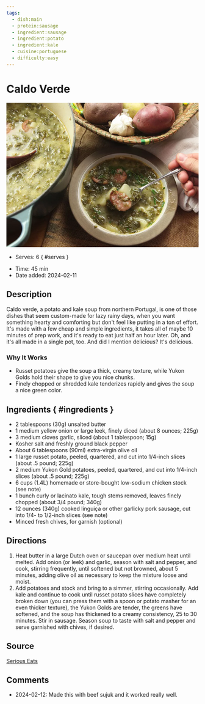 ```yaml
---
tags:
  - dish:main
  - protein:sausage
  - ingredient:sausage
  - ingredient:potato
  - ingredient:kale
  - cuisine:portuguese
  - difficulty:easy
---
```

<!-- Tags can have colon, but no space around it -->

# Caldo Verde

![Recipe picture](../images/caldo_verde.webp)

<!-- Serves has to be a single number, no dashes, but text is allowed after the
number (e.g., 24 cookies) -->
- Serves: 6 
{ #serves }
<!-- Time is not parsed, so anything can be input here, and additional
values can be added (e.g., "active time", "cooking time", etc) -->
- Time: 45 min
- Date added: 2024-02-11

## Description

Caldo verde, a potato and kale soup from northern Portugal, is one of those dishes that seem custom-made for lazy rainy days, when you want something hearty and comforting but don't feel like putting in a ton of effort. It's made with a few cheap and simple ingredients, it takes all of maybe 10 minutes of prep work, and it's ready to eat just half an hour later. Oh, and it's all made in a single pot, too. And did I mention delicious? It's delicious. 

### Why It Works

- Russet potatoes give the soup a thick, creamy texture, while Yukon Golds hold their shape to give you nice chunks.
- Finely chopped or shredded kale tenderizes rapidly and gives the soup a nice green color.


## Ingredients { #ingredients }

<!-- Decimals are allowed, fractions are not. For ranges, use only a single dash
and no spaces between the numbers. -->

- 2 tablespoons (30g) unsalted butter
- 1 medium yellow onion or large leek, finely diced (about 8 ounces; 225g)
- 3 medium cloves garlic, sliced (about 1 tablespoon; 15g)
- Kosher salt and freshly ground black pepper
- About 6 tablespoons (90ml) extra-virgin olive oil
- 1 large russet potato, peeled, quartered, and cut into 1/4-inch slices (about .5 pound; 225g)
- 2 medium Yukon Gold potatoes, peeled, quartered, and cut into 1/4-inch slices (about .5 pound; 225g)
- 6 cups (1.4L) homemade or store-bought low-sodium chicken stock (see note)
- 1 bunch curly or lacinato kale, tough stems removed, leaves finely chopped (about 3/4 pound; 340g)
- 12 ounces (340g) cooked linguiça or other garlicky pork sausage, cut into 1/4- to 1/2-inch slices (see note)
- Minced fresh chives, for garnish (optional)

## Directions

<!-- If you have a direction that refers to a number of some ingredient, wrap
the number in asterisks and add `{.ingredient-num}` afterwards. For example,
write `Add 2 Tbsp oil to pan` as `Add *2*{.ingredient-num} to pan`. This allows
us to properly change the number when changing the serves value. -->

1. Heat butter in a large Dutch oven or saucepan over medium heat until melted. Add onion (or leek) and garlic, season with salt and pepper, and cook, stirring frequently, until softened but not browned, about 5 minutes, adding olive oil as necessary to keep the mixture loose and moist.
2. Add potatoes and stock and bring to a simmer, stirring occasionally. Add kale and continue to cook until russet potato slices have completely broken down (you can press them with a spoon or potato masher for an even thicker texture), the Yukon Golds are tender, the greens have softened, and the soup has thickened to a creamy consistency, 25 to 30 minutes. Stir in sausage. Season soup to taste with salt and pepper and serve garnished with chives, if desired. 

## Source

[Serious Eats](https://www.seriouseats.com/caldo-verde-portuguese-potato-kale-soup-recipe)

## Comments

- 2024-02-12: Made this with beef sujuk and it worked really well.
